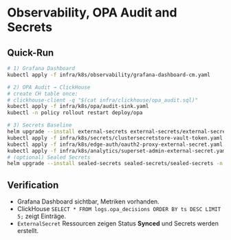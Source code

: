 # Observability, OPA Audit and Secrets

## Quick-Run

```bash
# 1) Grafana Dashboard
kubectl apply -f infra/k8s/observability/grafana-dashboard-cm.yaml

# 2) OPA Audit → ClickHouse
# create CH table once:
# clickhouse-client -q "$(cat infra/clickhouse/opa_audit.sql)"
kubectl apply -f infra/k8s/opa/audit-sink.yaml
kubectl -n policy rollout restart deploy/opa

# 3) Secrets Baseline
helm upgrade --install external-secrets external-secrets/external-secrets -n external-secrets --create-namespace
kubectl apply -f infra/k8s/secrets/clustersecretstore-vault-token.yaml  # or vault-k8s.yaml
kubectl apply -f infra/k8s/edge-auth/oauth2-proxy-external-secret.yaml
kubectl apply -f infra/k8s/analytics/superset-admin-external-secret.yaml
# (optional) Sealed Secrets
helm upgrade --install sealed-secrets sealed-secrets/sealed-secrets -n kube-system
```

## Verification

- Grafana Dashboard sichtbar, Metriken vorhanden.
- ClickHouse `SELECT * FROM logs.opa_decisions ORDER BY ts DESC LIMIT 5;` zeigt Einträge.
- `ExternalSecret` Ressourcen zeigen Status **Synced** und Secrets werden erstellt.
